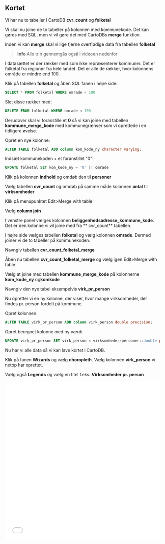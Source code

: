 ## Kortet

Vi har nu to tabeller i CartoDB **cvr_count** og **folketal**

Vi skal nu joine de to tabeller på kolonnen med kommunekode. Det kan gøres med SQL, men vi vil gøre det med CartoDBs **merge** funktion.

Inden vi kan **merge** skal vi lige fjerne overflødige data fra tabellen **folketal**

> **Info**
Alle trin gennemgås også i videoen nedenfor


I datasættet er der rækker med som ikke repræsenterer kommuner. Det er folketal fra regioner fra hele landet. Det er alle de rækker, hvor kolonnens område er mindre end 100.


Klik på tabellen **folketal** og åben SQL fanen i højre side.

```sql
SELECT * FROM folketal WHERE omrade < 100
```

Slet disse rækker med:

```sql
DELETE FROM folketal WHERE omrade < 100
```

Derudover skal vi foranstille et **0** så vi kan joine med tabellen **kommune_merge_kode** med kommunegrænser
som vi oprettede i en tidligere øvelse.

Opret en nye kolonne:

```sql
ALTER TABLE folketal ADD column kom_kode_ny character varying;
```

Indsæt kommunekoden + et foranstillet "0":

```sql
UPDATE folketal SET kom_kode_ny = '0' || omrade
```

Klik på kolonnen **indhold** og omdøb den til **personer**

Vælg tabellen **cvr_count** og omdøb på samme måde kolonnen **antal** til **virksomheder**

Klik på menupunktet Edit>Merge with table

Vælg **column join**

I venstre panel vælges kolonnen **beliggenhedsadresse_kommune_kode**. Det er den kolonne vi vil joine med fra ** cvr_count** tabellen.

I højre side vælges tabellen **folketal** og vælg kolonnen **omrade**. Dermed joiner vi de to tabeller på kommunekoden.

Navngiv tabellen **cvr_count_folketal_merge**

Åben nu tabellen **cvr_count_folketal_merge** og vælg igen Edit>Merge with table.

Vælg at joine med tabellen **kommune_merge_kode** på kolonnerne **kom_kode_ny** og**komkode**

Navngiv den nye tabel eksempelvis **virk_pr_person**

Nu opretter vi en ny kolonne, der viser, hvor mange virksomheder, der findes pr. person fordelt på kommune.


Opret kolonnen

```sql
ALTER TABLE virk_pr_person ADD column virk_person double precision;
```

Opret beregnet kolonne med ny værdi.

```sql
UPDATE virk_pr_person SET virk_person = virksomheder/personer::double precision
```


Nu har vi alle data så vi kan lave kortet i CartoDB.

Klik på fanen **Wizards** og vælg **choropleth**. Vælg kolonnen **virk_person** vi netop har oprettet.

Vælg også **Legends** og vælg en titel f.eks. **Virksomheder pr. person**

<iframe width="100%" height="515" src="//www.youtube.com/embed/OtqYZiaKWqE" frameborder="0" allowfullscreen></iframe>
